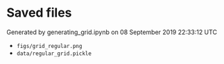 # Saved files 


Generated by generating_grid.ipynb on 08 September 2019 22:33:12 UTC

*  `figs/grid_regular.png` 
*  `data/regular_grid.pickle` 
